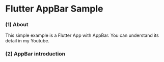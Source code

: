 # Flutter AppBar Sample

 ### **(1) About**
 This simple example is a Flutter App with AppBar. You can understand its detail in my Youtube.
 
 ### **(2) AppBar introduction**
